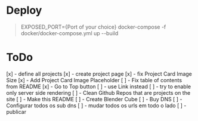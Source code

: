 # Deploy

> EXPOSED_PORT={Port of your choice} docker-compose -f docker/docker-compose.yml up --build

# ToDo

[x] - define all projects
[x] - create project page
[x] - fix Project Card Image Size
[x] - Add Project Card Image Placeholder
[ ] - Fix table of contents from README
[x] - Go to Top button
[ ] - use Link instead <a>
[ ] - try to enable only server side rendering
[ ] - Clean Github Repos that are projects on the site
[ ] - Make this README
[ ] - Create Blender Cube
[ ] - Buy DNS
[ ] - Configurar todos os sub dns
[ ] - mudar todos os urls em todo o lado
[ ] - publicar

